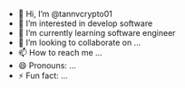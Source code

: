 - 👋 Hi, I’m @tannvcrypto01
- 👀 I’m interested in develop software
- 🌱 I’m currently learning software engineer
- 💞️ I’m looking to collaborate on ...
- 📫 How to reach me ...
- 😄 Pronouns: ...
- ⚡ Fun fact: ...

<!---
tannvcrypto01/tannvcrypto01 is a ✨ special ✨ repository because its `README.md` (this file) appears on your GitHub profile.
You can click the Preview link to take a look at your changes.
--->
